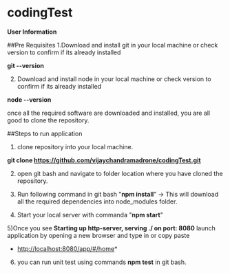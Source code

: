 # codingTest
**User Information**

##Pre Requisites
1.Download and install git in your local machine or check  version to confirm if its already installed

**git --version**

2) Download and install node in your local machine or check version to confirm if its already installed

**node --version**

once all the required software are downloaded and installed, you are all good to clone the repository.

##Steps to run application
1) clone repository into your local machine.

**git clone https://github.com/vijaychandramadrone/codingTest.git**

2) open git bash and navigate to folder location where you have cloned the repository.

3) Run following command in git bash "**npm install**" -> This will download all the required dependencies into node_modules folder.

4) Start your local server with commanda "**npm start**"

5)Once you see **Starting up http-server, serving ./ on port: 8080** launch application by opening a new browser and type in or copy paste 
* [http://localhost:8080/app/#/home](http://localhost:8080/app/#/home)*

6) you can run unit test using commands **npm test** in git bash.

